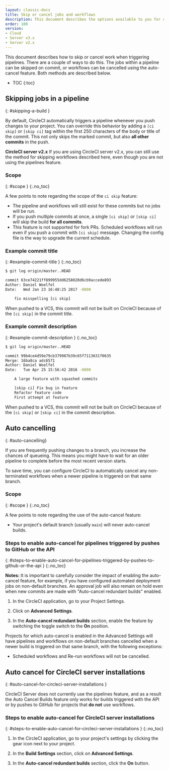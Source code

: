 ```yaml
---
layout: classic-docs
title: Skip or cancel jobs and workflows
description: This document describes the options available to you for controlling when work is automatically carried out on your project, by skipping jobs or auto-cancelling workflows.
order: 100
version:
- Cloud
- Server v3.x
- Server v2.x
---
```


This document describes how to skip or cancel work when triggering pipelines. There are a couple of ways to do this. The jobs within a pipeline can be skipped on commit, or workflows can be cancelled using the auto-cancel feature. Both methods are described below.

* TOC
{:toc}

## Skipping jobs in a pipeline
{: #skipping-a-build }

By default, CircleCI automatically triggers a pipeline whenever you push changes to your project. You can override this behavior by adding a `[ci skip]` or `[skip ci]` tag within the first 250 characters of the body or title of the commit. This not only skips the marked commit, but also **all other commits** in the push.

**CircleCI server v2.x**
If you are using CircleCI server v2.x, you can still use the method for skipping workflows described here, even though you are not using the pipelines feature.

### Scope
{: #scope }
{:.no_toc}

A few points to note regarding the scope of the `ci skip` feature:

* The pipeline and workflows will still exist for these commits but no jobs will be run.
* If you push multiple commits at once, a single `[ci skip]` or `[skip ci]` will skip the build **for all commits**.
* This feature is not supported for fork PRs. Scheduled workflows will run even if you push a commit with `[ci skip]` message. Changing the config file is the way to upgrade the current schedule.

### Example commit title
{: #example-commit-title }
{:.no_toc}

```bash
$ git log origin/master..HEAD

commit 63ce74221ff899955dd6258020d6cb9accede893
Author: Daniel Woelfel
Date:   Wed Jan 23 16:48:25 2017 -0800

    fix misspelling [ci skip]
```

When pushed to a VCS, this commit will not be built on CircleCI because of the `[ci skip]` in the commit title.

### Example commit description
{: #example-commit-description }
{:.no_toc}

```bash
$ git log origin/master..HEAD

commit 99b4ce4d59e79cb379987b39c65f7113631f0635
Merge: 16ba8ca adc6571
Author: Daniel Woelfel
Date:   Tue Apr 25 15:56:42 2016 -0800

    A large feature with squashed commits

    [skip ci] Fix bug in feature
    Refactor feature code
    First attempt at feature
```

When pushed to a VCS, this commit will not be built on CircleCI because of the `[ci skip]` or `[skip ci]` in the commit description.

## Auto cancelling
{: #auto-cancelling}

If you are frequently pushing changes to a branch, you increase the chances of queueing. This means you might have to wait for an older pipeline to complete before the most recent version starts.

To save time, you can configure CircleCI to automatically cancel any non-terminated workflows when a newer pipeline is triggered on that same branch.

### Scope
{: #scope }
{:.no_toc}

A few points to note regarding the use of the auto-cancel feature:

* Your project's default branch (usually `main`) will never auto-cancel builds.

### Steps to enable auto-cancel for pipelines triggered by pushes to GitHub or the API
{: #steps-to-enable-auto-cancel-for-pipelines-triggered-by-pushes-to-github-or-the-api }
{:.no_toc}

**Notes:** It is important to carefully consider the impact of enabling the auto-cancel feature, for example, if you have configured automated deployment jobs on non-default branches. An approval job will also remain on hold even when new commits are made with "Auto-cancel redundant builds" enabled.

1. In the CircleCI application, go to your Project Settings.

2. Click on **Advanced Settings**.

3. In the **Auto-cancel redundant builds** section, enable the feature by switching the toggle switch to the **On** position.

Projects for which auto-cancel is enabled in the Advanced Settings will have pipelines and workflows on non-default branches cancelled when a newer build is triggered on that same branch, with the following exceptions:
- Scheduled workflows and Re-run workflows will not be cancelled.

## Auto cancel for CircleCI server installations
{: #auto-cancel-for-circleci-server-installations }

CircleCI Server does not currently use the pipelines feature, and as a result the Auto Cancel Builds feature only works for builds triggered with the API or by pushes to GitHub for projects that **do not** use workflows.

### Steps to enable auto-cancel for CircleCI server installations
{: #steps-to-enable-auto-cancel-for-circleci-server-installations }
{:.no_toc}

1. In the CircleCI application, go to your project's settings by clicking the gear icon next to your project.

2. In the **Build Settings** section, click on **Advanced Settings**.

3. In the **Auto-cancel redundant builds** section, click the **On** button.
